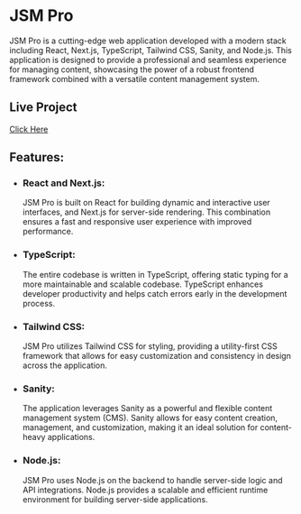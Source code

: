 <h1>JSM Pro</h1> 

<p>JSM Pro is a cutting-edge web application developed with a modern stack including React, Next.js, TypeScript, Tailwind CSS, Sanity, and Node.js. This application is designed to provide a professional and seamless experience for managing content, showcasing the power of a robust frontend framework combined with a versatile content management system.</p> 



<h2>Live Project</h2>
<a href="https://jsm-pro-clone.vercel.app/">Click Here</a>

<h2>Features:</h2> 
<ul> 
  <li><h3>React and Next.js:</h3> JSM Pro is built on React for building dynamic and interactive user interfaces, and Next.js for server-side rendering. This combination ensures a fast and responsive user experience with improved performance.</li>
  <li><h3>TypeScript:</h3> The entire codebase is written in TypeScript, offering static typing for a more maintainable and scalable codebase. TypeScript enhances developer productivity and helps catch errors early in the development process.</li> 
  <li><h3>Tailwind CSS:</h3> JSM Pro utilizes Tailwind CSS for styling, providing a utility-first CSS framework that allows for easy customization and consistency in design across the application.</li> 
  <li><h3>Sanity:</h3> The application leverages Sanity as a powerful and flexible content management system (CMS). Sanity allows for easy content creation, management, and customization, making it an ideal solution for content-heavy applications.</li> 
  <li><h3>Node.js:</h3> JSM Pro uses Node.js on the backend to handle server-side logic and API integrations. Node.js provides a scalable and efficient runtime environment for building server-side applications.</li> 
</ul>
